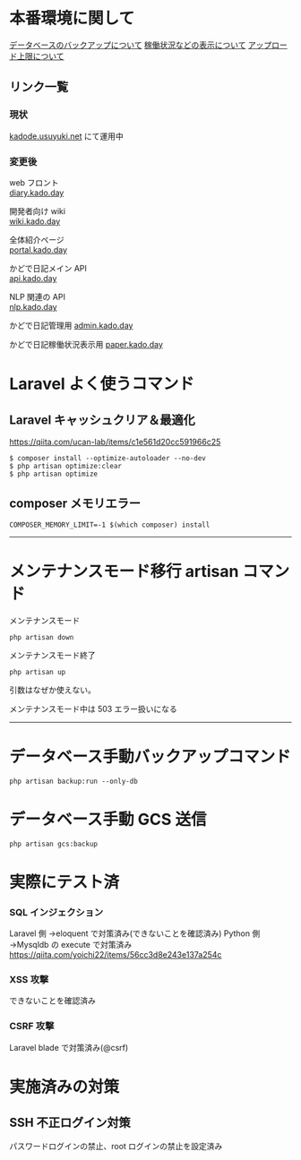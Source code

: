 # 本番環境に関して

[データベースのバックアップについて](01_dbBackup.md)
[稼働状況などの表示について](02_operation.md)
[アップロード上限について](03_uploadSize.md)

## リンク一覧

### 現状

[kadode.usuyuki.net](kadode.usuyuki.net) にて運用中

### 変更後

web フロント  
[diary.kado.day](https://diary.kado.day)

開発者向け wiki  
[wiki.kado.day](https://wiki.kado.day)

全体紹介ページ  
[portal.kado.day](https://kado.day)

かどで日記メイン API  
[api.kado.day](https://api.kado.day)

NLP 関連の API  
[nlp.kado.day](https://nlp.kado.day)

かどで日記管理用
[admin.kado.day](https://admin.kado.day)

かどで日記稼働状況表示用
[paper.kado.day](https://paper.kado.day)

# Laravel よく使うコマンド

## Laravel キャッシュクリア＆最適化

https://qiita.com/ucan-lab/items/c1e561d20cc591966c25

```
$ composer install --optimize-autoloader --no-dev
$ php artisan optimize:clear
$ php artisan optimize
```

## composer メモリエラー

```
COMPOSER_MEMORY_LIMIT=-1 $(which composer) install
```

---

# メンテナンスモード移行 artisan コマンド

メンテナンスモード

```
php artisan down
```

メンテナンスモード終了

```
php artisan up
```

引数はなぜか使えない。

メンテナンスモード中は 503 エラー扱いになる

---

# データベース手動バックアップコマンド

```
php artisan backup:run --only-db
```

# データベース手動 GCS 送信

```
php artisan gcs:backup
```

# 実際にテスト済

### SQL インジェクション

Laravel 側 →eloquent で対策済み(できないことを確認済み)
Python 側 →Mysqldb の execute で対策済み
https://qiita.com/yoichi22/items/56cc3d8e243e137a254c

### XSS 攻撃

できないことを確認済み

### CSRF 攻撃

Laravel blade で対策済み(@csrf)

# 実施済みの対策

## SSH 不正ログイン対策

パスワードログインの禁止、root ログインの禁止を設定済み
